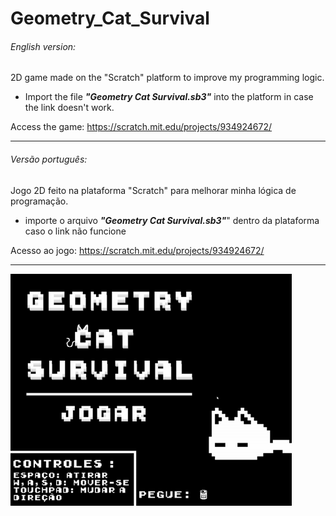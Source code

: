 # Geometry_Cat_Survival
###### English version:
2D game made on the "Scratch" platform to improve my programming logic.  

- Import the file <b><i>"Geometry Cat Survival.sb3"</i></b> into the platform in case the link doesn't work.

Access the game: https://scratch.mit.edu/projects/934924672/

<hr>

###### Versão português:
Jogo 2D feito na plataforma "Scratch" para melhorar minha lógica de programação.

- importe o arquivo <b><i>"Geometry Cat Survival.sb3"</i></b>" dentro da plataforma caso o link não funcione

Acesso ao jogo: https://scratch.mit.edu/projects/934924672/

<hr>

![gameplay_video](GeometryCatSurvival-ezgif.com-crop.gif)

